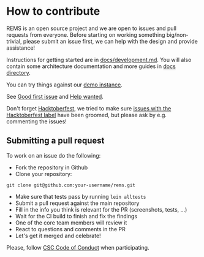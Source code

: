 # How to contribute

REMS is an open source project and we are open to issues and pull requests from everyone. Before starting on working something big/non-trivial, please submit an issue first, we can help with the design and provide assistance!

Instructions for getting started are in [docs/development.md](docs/development.md). You will also contain some architecture documentation and more guides in [docs directory](docs/).

You can try things against our [demo instance](https://rems-demo.rahtiapp.fi/).

See [Good first issue](https://github.com/CSCfi/rems/labels/Good%20First%20Issue) and [Help wanted](https://github.com/CSCfi/rems/labels/Help%20Wanted).

Don't forget [Hacktoberfest](https://hacktoberfest.digitalocean.com/), we tried to make sure [issues with the Hacktoberfest label](https://github.com/CSCfi/rems/labels/Hacktoberfest) have been groomed, but please ask by e.g. commenting the issues!

## Submitting a pull request

To work on an issue do the following:

- Fork the repository in Github
- Clone your repository:
```
git clone git@github.com:your-username/rems.git
```
- Make sure that tests pass by running `lein alltests`
- Submit a pull request against the main repository
- Fill in the info you think is relevant for the PR (screenshots, tests, ...)
- Wait for the CI build to finish and fix the findings
- One of the core team members will review it
- React to questions and comments in the PR
- Let's get it merged and celebrate!

Please, follow [CSC Code of Conduct](https://www.csc.fi/en/values) when participating.
